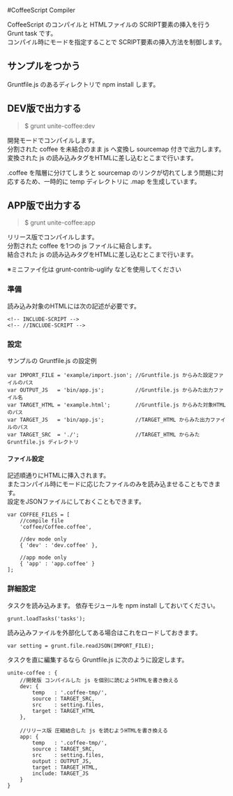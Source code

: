 #CoffeeScript Compiler


CoffeeScript のコンパイルと HTMLファイルの SCRIPT要素の挿入を行う Grunt task です。  
コンパイル時にモードを指定することで SCRIPT要素の挿入方法を制御します。

## サンプルをつかう

Gruntfile.js のあるディレクトリで npm install します。

## DEV版で出力する

>$ grunt unite-coffee:dev

開発モードでコンパイルします。  
分割された coffee を未結合のまま js へ変換し sourcemap 付きで出力します。
変換された js の読み込みタグをHTMLに差し込むとこまで行います。

.coffee を階層に分けてしまうと sourcemap のリンクが切れてしまう問題に対応するため、一時的に temp ディレクトリに .map を生成しています。


## APP版で出力する

>$ grunt unite-coffee:app

リリース版でコンパイルします。  
分割された coffee を1つの js ファイルに結合します。  
結合された js の読み込みタグをHTMLに差し込むとこまで行います。

※ミニファイ化は grunt-contrib-uglify などを使用してください

### 準備

読み込み対象のHTMLには次の記述が必要です。

    <!-- INCLUDE-SCRIPT -->
    <!-- //INCLUDE-SCRIPT -->

### 設定

サンプルの Gruntfile.js の設定例

    var IMPORT_FILE = 'example/import.json'; //Gruntfile.js からみた設定ファイルのパス
    var OUTPUT_JS   = 'bin/app.js';          //Gruntfile.js からみた出力ファイル名
    var TARGET_HTML = 'example.html';        //Gruntfile.js からみた対象HTMLのパス
    var TARGET_JS   = 'bin/app.js';          //TARGET_HTML からみた出力ファイルのパス
    var TARGET_SRC  = './';                  //TARGET_HTML からみた Gruntfile.js ディレクトリ


#### ファイル設定

記述順通りにHTMLに挿入されます。  
またコンパイル時にモードに応じたファイルのみを読み込ませることもできます。  
設定をJSONファイルにしておくこともできます。

    var COFFEE_FILES = [
        //compile file
        'coffee/Coffee.coffee',
    
        //dev mode only
        { 'dev' : 'dev.coffee' },
    
        //app mode only
        { 'app' : 'app.coffee' }
    ];

### 詳細設定

タスクを読み込みます。
依存モジュールを npm install しておいてください。

    grunt.loadTasks('tasks');

読み込みファイルを外部化してある場合はこれをロードしておきます。

    var setting = grunt.file.readJSON(IMPORT_FILE);


タスクを直に編集するなら Gruntfile.js に次のように設定します。

    unite-coffee : {
        //開発版 コンパイルした js を個別に読むようHTMLを書き換える
        dev: {
            temp   : '.coffee-tmp/',
            source : TARGET_SRC,
            src    : setting.files,
            target : TARGET_HTML
        },

        //リリース版 圧縮結合した js を読むようHTMLを書き換える
        app: {
            temp   : '.coffee-tmp/',
            source : TARGET_SRC,
            src    : setting.files,
            output : OUTPUT_JS,
            target : TARGET_HTML,
            include: TARGET_JS
        }
    }

